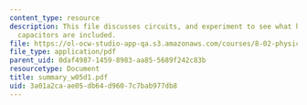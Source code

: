```yaml
---
content_type: resource
description: This file discusses circuits, and experiment to see what happens when
  capacitors are included.
file: https://ol-ocw-studio-app-qa.s3.amazonaws.com/courses/8-02-physics-ii-electricity-and-magnetism-spring-2007/3a01a2caae05db64d9607c7bab977db8_summary_w05d1.pdf
file_type: application/pdf
parent_uid: 0daf4987-1459-8983-aa85-5689f242c83b
resourcetype: Document
title: summary_w05d1.pdf
uid: 3a01a2ca-ae05-db64-d960-7c7bab977db8
---
```

